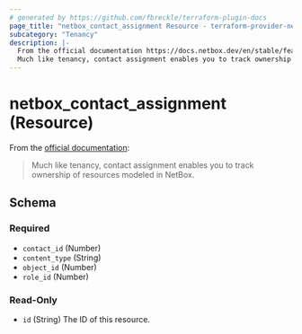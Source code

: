 ```yaml
---
# generated by https://github.com/fbreckle/terraform-plugin-docs
page_title: "netbox_contact_assignment Resource - terraform-provider-netbox"
subcategory: "Tenancy"
description: |-
  From the official documentation https://docs.netbox.dev/en/stable/features/contacts#contactassignments_1:
  Much like tenancy, contact assignment enables you to track ownership of resources modeled in NetBox.
---
```


# netbox_contact_assignment (Resource)

From the [official documentation](https://docs.netbox.dev/en/stable/features/contacts#contactassignments_1):

> Much like tenancy, contact assignment enables you to track ownership of resources modeled in NetBox.



<!-- schema generated by tfplugindocs -->
## Schema

### Required

- `contact_id` (Number)
- `content_type` (String)
- `object_id` (Number)
- `role_id` (Number)

### Read-Only

- `id` (String) The ID of this resource.
